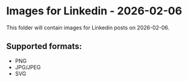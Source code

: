 # Images for Linkedin - 2026-02-06

This folder will contain images for Linkedin posts on 2026-02-06.

## Supported formats:
- PNG
- JPG/JPEG
- SVG
